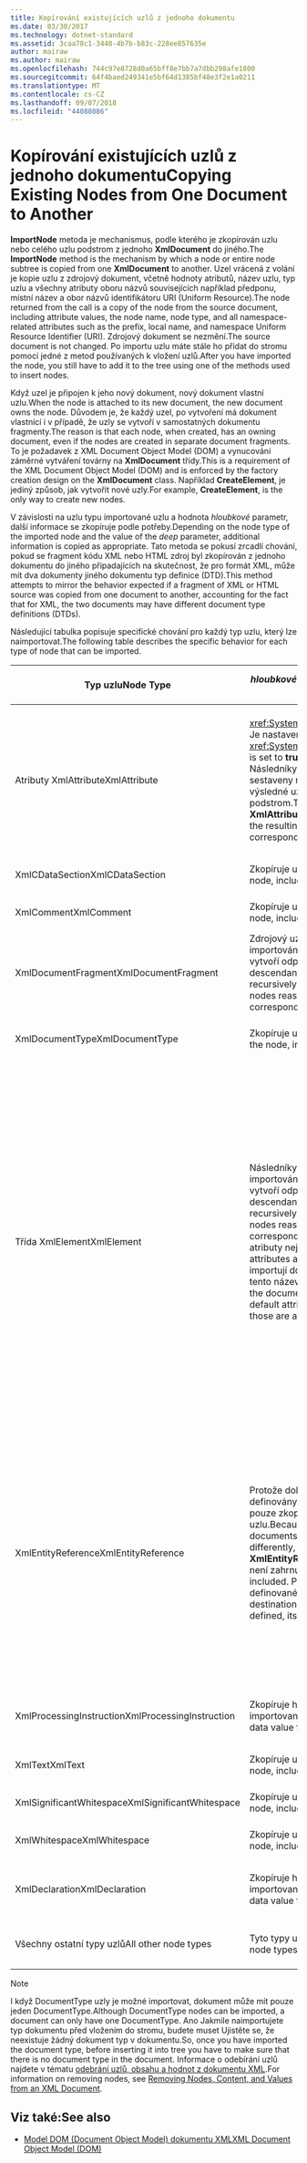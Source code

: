 ```yaml
---
title: Kopírování existujících uzlů z jednoho dokumentu
ms.date: 03/30/2017
ms.technology: dotnet-standard
ms.assetid: 3caa78c1-3448-4b7b-b83c-228ee857635e
author: mairaw
ms.author: mairaw
ms.openlocfilehash: 744c97e8728d0a65bff8e7bb7a7dbb298afe1800
ms.sourcegitcommit: 64f4baed249341e5bf64d1385bf48e3f2e1a0211
ms.translationtype: MT
ms.contentlocale: cs-CZ
ms.lasthandoff: 09/07/2018
ms.locfileid: "44088086"
---
```

# <a name="copying-existing-nodes-from-one-document-to-another"></a><span data-ttu-id="36b82-102">Kopírování existujících uzlů z jednoho dokumentu</span><span class="sxs-lookup"><span data-stu-id="36b82-102">Copying Existing Nodes from One Document to Another</span></span>
<span data-ttu-id="36b82-103">**ImportNode** metoda je mechanismus, podle kterého je zkopírován uzlu nebo celého uzlu podstrom z jednoho **XmlDocument** do jiného.</span><span class="sxs-lookup"><span data-stu-id="36b82-103">The **ImportNode** method is the mechanism by which a node or entire node subtree is copied from one **XmlDocument** to another.</span></span> <span data-ttu-id="36b82-104">Uzel vrácená z volání je kopie uzlu z zdrojový dokument, včetně hodnoty atributů, název uzlu, typ uzlu a všechny atributy oboru názvů souvisejících například předponu, místní název a obor názvů identifikátoru URI (Uniform Resource).</span><span class="sxs-lookup"><span data-stu-id="36b82-104">The node returned from the call is a copy of the node from the source document, including attribute values, the node name, node type, and all namespace-related attributes such as the prefix, local name, and namespace Uniform Resource Identifier (URI).</span></span> <span data-ttu-id="36b82-105">Zdrojový dokument se nezmění.</span><span class="sxs-lookup"><span data-stu-id="36b82-105">The source document is not changed.</span></span> <span data-ttu-id="36b82-106">Po importu uzlu máte stále ho přidat do stromu pomocí jedné z metod používaných k vložení uzlů.</span><span class="sxs-lookup"><span data-stu-id="36b82-106">After you have imported the node, you still have to add it to the tree using one of the methods used to insert nodes.</span></span>  
  
 <span data-ttu-id="36b82-107">Když uzel je připojen k jeho nový dokument, nový dokument vlastní uzlu.</span><span class="sxs-lookup"><span data-stu-id="36b82-107">When the node is attached to its new document, the new document owns the node.</span></span> <span data-ttu-id="36b82-108">Důvodem je, že každý uzel, po vytvoření má dokument vlastnící i v případě, že uzly se vytvoří v samostatných dokumentu fragmenty.</span><span class="sxs-lookup"><span data-stu-id="36b82-108">The reason is that each node, when created, has an owning document, even if the nodes are created in separate document fragments.</span></span> <span data-ttu-id="36b82-109">To je požadavek z XML Document Object Model (DOM) a vynucování záměrné vytváření továrny na **XmlDocument** třídy.</span><span class="sxs-lookup"><span data-stu-id="36b82-109">This is a requirement of the XML Document Object Model (DOM) and is enforced by the factory creation design on the **XmlDocument** class.</span></span> <span data-ttu-id="36b82-110">Například **CreateElement**, je jediný způsob, jak vytvořit nové uzly.</span><span class="sxs-lookup"><span data-stu-id="36b82-110">For example, **CreateElement**, is the only way to create new nodes.</span></span>  
  
 <span data-ttu-id="36b82-111">V závislosti na uzlu typu importované uzlu a hodnota *hloubkové* parametr, další informace se zkopíruje podle potřeby.</span><span class="sxs-lookup"><span data-stu-id="36b82-111">Depending on the node type of the imported node and the value of the *deep* parameter, additional information is copied as appropriate.</span></span> <span data-ttu-id="36b82-112">Tato metoda se pokusí zrcadlí chování, pokud se fragment kódu XML nebo HTML zdroj byl zkopírován z jednoho dokumentu do jiného připadajících na skutečnost, že pro formát XML, může mít dva dokumenty jiného dokumentu typ definice (DTD).</span><span class="sxs-lookup"><span data-stu-id="36b82-112">This method attempts to mirror the behavior expected if a fragment of XML or HTML source was copied from one document to another, accounting for the fact that for XML, the two documents may have different document type definitions (DTDs).</span></span>  
  
 <span data-ttu-id="36b82-113">Následující tabulka popisuje specifické chování pro každý typ uzlu, který lze naimportovat.</span><span class="sxs-lookup"><span data-stu-id="36b82-113">The following table describes the specific behavior for each type of node that can be imported.</span></span>  
  
|<span data-ttu-id="36b82-114">Typ uzlu</span><span class="sxs-lookup"><span data-stu-id="36b82-114">Node Type</span></span>|<span data-ttu-id="36b82-115">*hloubkové* parametr má hodnotu true</span><span class="sxs-lookup"><span data-stu-id="36b82-115">*deep* parameter is true</span></span>|<span data-ttu-id="36b82-116">*hloubkové* parametr má hodnotu false</span><span class="sxs-lookup"><span data-stu-id="36b82-116">*deep* parameter is false</span></span>|  
|---------------|------------------------------|-------------------------------|  
|<span data-ttu-id="36b82-117">Atributy XmlAttribute</span><span class="sxs-lookup"><span data-stu-id="36b82-117">XmlAttribute</span></span>|<span data-ttu-id="36b82-118"><xref:System.Xml.XmlAttribute.Specified%2A> Je nastavena na **true** na XmlAttribute.</span><span class="sxs-lookup"><span data-stu-id="36b82-118">The <xref:System.Xml.XmlAttribute.Specified%2A> is set to **true** on the XmlAttribute.</span></span> <span data-ttu-id="36b82-119">Následníky zdroje **XmlAttribute** jsou sestaveny rekurzivně importovány a výsledné uzly k vytvoření odpovídající podstrom.</span><span class="sxs-lookup"><span data-stu-id="36b82-119">The descendants of the source **XmlAttribute** are recursively imported and the resulting nodes reassembled to form the corresponding subtree.</span></span>|<span data-ttu-id="36b82-120">*Hloubkové* parametru se nedá použít u **XmlAttribute** uzly, proto, že vždy provádějí jejich podřízené uzly s nimi při importu.</span><span class="sxs-lookup"><span data-stu-id="36b82-120">The *deep* parameter does not apply to **XmlAttribute** nodes, because they always carry their child nodes with them when imported.</span></span>|  
|<span data-ttu-id="36b82-121">XmlCDataSection</span><span class="sxs-lookup"><span data-stu-id="36b82-121">XmlCDataSection</span></span>|<span data-ttu-id="36b82-122">Zkopíruje uzel, včetně jeho data.</span><span class="sxs-lookup"><span data-stu-id="36b82-122">Copies the node, including its data.</span></span>|<span data-ttu-id="36b82-123">Zkopíruje uzel, včetně jeho data.</span><span class="sxs-lookup"><span data-stu-id="36b82-123">Copies the node, including its data.</span></span>|  
|<span data-ttu-id="36b82-124">XmlComment</span><span class="sxs-lookup"><span data-stu-id="36b82-124">XmlComment</span></span>|<span data-ttu-id="36b82-125">Zkopíruje uzel, včetně jeho data.</span><span class="sxs-lookup"><span data-stu-id="36b82-125">Copies the node, including its data.</span></span>|<span data-ttu-id="36b82-126">Zkopíruje uzel, včetně jeho data.</span><span class="sxs-lookup"><span data-stu-id="36b82-126">Copies the node, including its data.</span></span>|  
|<span data-ttu-id="36b82-127">XmlDocumentFragment</span><span class="sxs-lookup"><span data-stu-id="36b82-127">XmlDocumentFragment</span></span>|<span data-ttu-id="36b82-128">Zdrojový uzel následníky jsou rekurzivně importovány a výsledné uzly sestaveny a vytvoří odpovídající podstrom.</span><span class="sxs-lookup"><span data-stu-id="36b82-128">The descendants of the source node are recursively imported and the resulting nodes reassembled to form the corresponding subtree.</span></span>|<span data-ttu-id="36b82-129">Prázdná **XmlDocumentFragment** se vytvoří.</span><span class="sxs-lookup"><span data-stu-id="36b82-129">An empty **XmlDocumentFragment** is created.</span></span>|  
|<span data-ttu-id="36b82-130">XmlDocumentType</span><span class="sxs-lookup"><span data-stu-id="36b82-130">XmlDocumentType</span></span>|<span data-ttu-id="36b82-131">Zkopíruje uzel, včetně jeho data.\*</span><span class="sxs-lookup"><span data-stu-id="36b82-131">Copies the node, including its data.\*</span></span>|<span data-ttu-id="36b82-132">Zkopíruje uzel, včetně jeho data.\*</span><span class="sxs-lookup"><span data-stu-id="36b82-132">Copies the node, including its data.\*</span></span>|  
|<span data-ttu-id="36b82-133">Třída XmlElement</span><span class="sxs-lookup"><span data-stu-id="36b82-133">XmlElement</span></span>|<span data-ttu-id="36b82-134">Následníky elementu zdroje jsou rekurzivně importovány a výsledné uzly sestaveny a vytvoří odpovídající podstrom.</span><span class="sxs-lookup"><span data-stu-id="36b82-134">The descendants of the source element are recursively imported and the resulting nodes reassembled to form the corresponding subtree.</span></span> <span data-ttu-id="36b82-135">**Poznámka:** výchozí atributy nejsou zkopírovány.</span><span class="sxs-lookup"><span data-stu-id="36b82-135">**Note:**  Default attributes are not copied.</span></span> <span data-ttu-id="36b82-136">Pokud dokument importují do definuje výchozí atributy pro tento název elementu, ty jsou přiřazeny.</span><span class="sxs-lookup"><span data-stu-id="36b82-136">If the document being imported into defines default attributes for this element name, those are assigned.</span></span>|<span data-ttu-id="36b82-137">Zadaný atribut uzly source element importují a vygenerovaný **XmlAttribute** uzly jsou připojeny k nového elementu.</span><span class="sxs-lookup"><span data-stu-id="36b82-137">Specified attribute nodes of the source element are imported, and the generated **XmlAttribute** nodes are attached to the new element.</span></span> <span data-ttu-id="36b82-138">Nejsou zkopírovány podřízených uzlů.</span><span class="sxs-lookup"><span data-stu-id="36b82-138">The descendant nodes are not copied.</span></span> <span data-ttu-id="36b82-139">**Poznámka:** výchozí atributy nejsou zkopírovány.</span><span class="sxs-lookup"><span data-stu-id="36b82-139">**Note:**  Default attributes are not copied.</span></span> <span data-ttu-id="36b82-140">Pokud dokument importují do definuje výchozí atributy pro tento název elementu, ty jsou přiřazeny.</span><span class="sxs-lookup"><span data-stu-id="36b82-140">If the document being imported into defines default attributes for this element name, those are assigned.</span></span>|  
|<span data-ttu-id="36b82-141">XmlEntityReference</span><span class="sxs-lookup"><span data-stu-id="36b82-141">XmlEntityReference</span></span>|<span data-ttu-id="36b82-142">Protože dokumenty zdroj a cíl může mít definovány rozdílně entity, tato metoda pouze zkopíruje **XmlEntityReference** uzlu.</span><span class="sxs-lookup"><span data-stu-id="36b82-142">Because the source and destination documents could have the entities defined differently, this method only copies the **XmlEntityReference** node.</span></span> <span data-ttu-id="36b82-143">Náhradní text není zahrnut.</span><span class="sxs-lookup"><span data-stu-id="36b82-143">The replacement text is not included.</span></span> <span data-ttu-id="36b82-144">Pokud má dokument cílové entity definované, jeho hodnota přiřazena.</span><span class="sxs-lookup"><span data-stu-id="36b82-144">If the destination document has the entity defined, its value is assigned.</span></span>|<span data-ttu-id="36b82-145">Protože dokumenty zdroj a cíl může mít definovány rozdílně entity, tato metoda pouze zkopíruje **XmlEntityReference** uzlu.</span><span class="sxs-lookup"><span data-stu-id="36b82-145">Because the source and destination documents could have the entities defined differently, this method only copies the **XmlEntityReference** node.</span></span> <span data-ttu-id="36b82-146">Náhradní text není zahrnut.</span><span class="sxs-lookup"><span data-stu-id="36b82-146">The replacement text is not included.</span></span> <span data-ttu-id="36b82-147">Pokud má dokument cílové entity definované, jeho hodnota přiřazena.</span><span class="sxs-lookup"><span data-stu-id="36b82-147">If the destination document has the entity defined, its value is assigned.</span></span>|  
|<span data-ttu-id="36b82-148">XmlProcessingInstruction</span><span class="sxs-lookup"><span data-stu-id="36b82-148">XmlProcessingInstruction</span></span>|<span data-ttu-id="36b82-149">Zkopíruje hodnoty cíle a dat z importovaných uzlu.</span><span class="sxs-lookup"><span data-stu-id="36b82-149">Copies the target and data value from the imported node.</span></span>|<span data-ttu-id="36b82-150">Zkopíruje hodnoty cíle a dat z importovaných uzlu.</span><span class="sxs-lookup"><span data-stu-id="36b82-150">Copies the target and data value from the imported node.</span></span>|  
|<span data-ttu-id="36b82-151">XmlText</span><span class="sxs-lookup"><span data-stu-id="36b82-151">XmlText</span></span>|<span data-ttu-id="36b82-152">Zkopíruje uzel, včetně jeho data.</span><span class="sxs-lookup"><span data-stu-id="36b82-152">Copies the node, including its data.</span></span>|<span data-ttu-id="36b82-153">Zkopíruje uzel, včetně jeho data.</span><span class="sxs-lookup"><span data-stu-id="36b82-153">Copies the node, including its data.</span></span>|  
|<span data-ttu-id="36b82-154">XmlSignificantWhitespace</span><span class="sxs-lookup"><span data-stu-id="36b82-154">XmlSignificantWhitespace</span></span>|<span data-ttu-id="36b82-155">Zkopíruje uzel, včetně jeho data.</span><span class="sxs-lookup"><span data-stu-id="36b82-155">Copies the node, including its data.</span></span>|<span data-ttu-id="36b82-156">Zkopíruje uzel, včetně jeho data.</span><span class="sxs-lookup"><span data-stu-id="36b82-156">Copies the node, including its data.</span></span>|  
|<span data-ttu-id="36b82-157">XmlWhitespace</span><span class="sxs-lookup"><span data-stu-id="36b82-157">XmlWhitespace</span></span>|<span data-ttu-id="36b82-158">Zkopíruje uzel, včetně jeho data.</span><span class="sxs-lookup"><span data-stu-id="36b82-158">Copies the node, including its data.</span></span>|<span data-ttu-id="36b82-159">Zkopíruje uzel, včetně jeho data.</span><span class="sxs-lookup"><span data-stu-id="36b82-159">Copies the node, including its data.</span></span>|  
|<span data-ttu-id="36b82-160">XmlDeclaration</span><span class="sxs-lookup"><span data-stu-id="36b82-160">XmlDeclaration</span></span>|<span data-ttu-id="36b82-161">Zkopíruje hodnoty cíle a dat z importovaných uzlu.</span><span class="sxs-lookup"><span data-stu-id="36b82-161">Copies the target and data value from the imported node.</span></span>|<span data-ttu-id="36b82-162">Zkopíruje hodnoty cíle a dat z importovaných uzlu.</span><span class="sxs-lookup"><span data-stu-id="36b82-162">Copies the target and data value from the imported node.</span></span>|  
|<span data-ttu-id="36b82-163">Všechny ostatní typy uzlů</span><span class="sxs-lookup"><span data-stu-id="36b82-163">All other node types</span></span>|<span data-ttu-id="36b82-164">Tyto typy uzlů se nedají importovat.</span><span class="sxs-lookup"><span data-stu-id="36b82-164">These node types cannot be imported.</span></span>|<span data-ttu-id="36b82-165">Tyto typy uzlů se nedají importovat.</span><span class="sxs-lookup"><span data-stu-id="36b82-165">These node types cannot be imported.</span></span>|  
  
> [!NOTE]
>  <span data-ttu-id="36b82-166">I když DocumentType uzly je možné importovat, dokument může mít pouze jeden DocumentType.</span><span class="sxs-lookup"><span data-stu-id="36b82-166">Although DocumentType nodes can be imported, a document can only have one DocumentType.</span></span> <span data-ttu-id="36b82-167">Ano Jakmile naimportujete typ dokumentu před vložením do stromu, budete muset Ujistěte se, že neexistuje žádný dokument typ v dokumentu.</span><span class="sxs-lookup"><span data-stu-id="36b82-167">So, once you have imported the document type, before inserting it into tree you have to make sure that there is no document type in the document.</span></span> <span data-ttu-id="36b82-168">Informace o odebírání uzlů najdete v tématu [odebrání uzlů, obsahu a hodnot z dokumentu XML](../../../../docs/standard/data/xml/removing-nodes-content-and-values-from-an-xml-document.md).</span><span class="sxs-lookup"><span data-stu-id="36b82-168">For information on removing nodes, see [Removing Nodes, Content, and Values from an XML Document](../../../../docs/standard/data/xml/removing-nodes-content-and-values-from-an-xml-document.md).</span></span>  
  
## <a name="see-also"></a><span data-ttu-id="36b82-169">Viz také:</span><span class="sxs-lookup"><span data-stu-id="36b82-169">See also</span></span>

- [<span data-ttu-id="36b82-170">Model DOM (Document Object Model) dokumentu XML</span><span class="sxs-lookup"><span data-stu-id="36b82-170">XML Document Object Model (DOM)</span></span>](../../../../docs/standard/data/xml/xml-document-object-model-dom.md)
